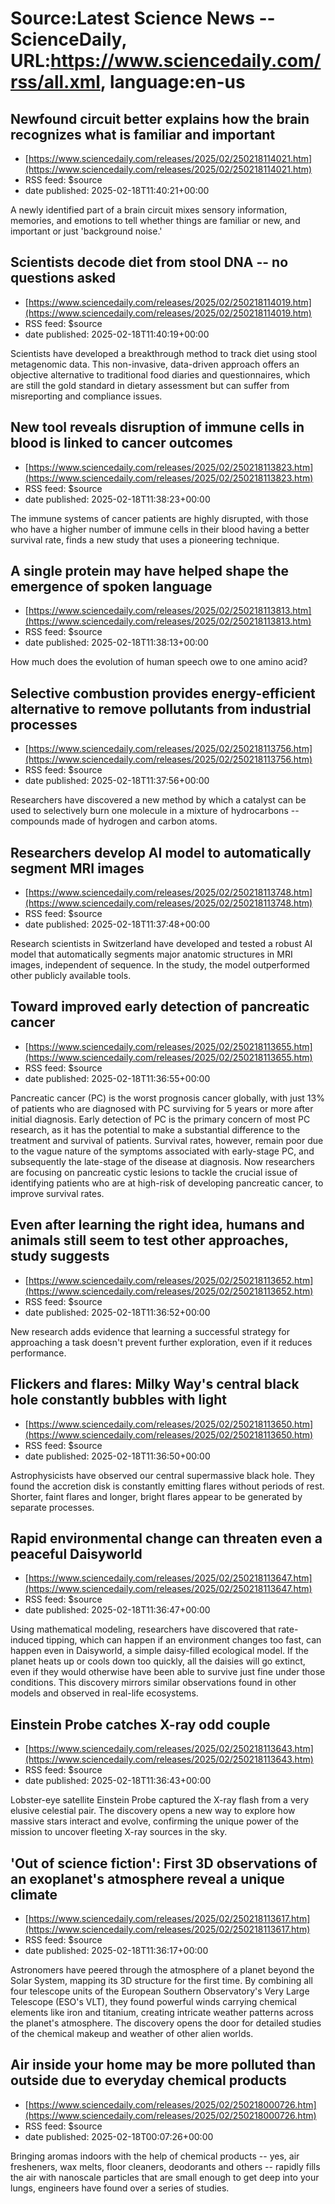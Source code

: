 # Source:Latest Science News -- ScienceDaily, URL:https://www.sciencedaily.com/rss/all.xml, language:en-us

## Newfound circuit better explains how the brain recognizes what is familiar and important
 - [https://www.sciencedaily.com/releases/2025/02/250218114021.htm](https://www.sciencedaily.com/releases/2025/02/250218114021.htm)
 - RSS feed: $source
 - date published: 2025-02-18T11:40:21+00:00

A newly identified part of a brain circuit mixes sensory information, memories, and emotions to tell whether things are familiar or new, and important or just 'background noise.'

## Scientists decode diet from stool DNA -- no questions asked
 - [https://www.sciencedaily.com/releases/2025/02/250218114019.htm](https://www.sciencedaily.com/releases/2025/02/250218114019.htm)
 - RSS feed: $source
 - date published: 2025-02-18T11:40:19+00:00

Scientists have developed a breakthrough method to track diet using stool metagenomic data. This non-invasive, data-driven approach offers an objective alternative to traditional food diaries and questionnaires, which are still the gold standard in dietary assessment but can suffer from misreporting and compliance issues.

## New tool reveals disruption of immune cells in blood is linked to cancer outcomes
 - [https://www.sciencedaily.com/releases/2025/02/250218113823.htm](https://www.sciencedaily.com/releases/2025/02/250218113823.htm)
 - RSS feed: $source
 - date published: 2025-02-18T11:38:23+00:00

The immune systems of cancer patients are highly disrupted, with those who have a higher number of immune cells in their blood having a better survival rate, finds a new study that uses a pioneering technique.

## A single protein may have helped shape the emergence of spoken language
 - [https://www.sciencedaily.com/releases/2025/02/250218113813.htm](https://www.sciencedaily.com/releases/2025/02/250218113813.htm)
 - RSS feed: $source
 - date published: 2025-02-18T11:38:13+00:00

How much does the evolution of human speech owe to one amino acid?

## Selective combustion provides energy-efficient alternative to remove pollutants from industrial processes
 - [https://www.sciencedaily.com/releases/2025/02/250218113756.htm](https://www.sciencedaily.com/releases/2025/02/250218113756.htm)
 - RSS feed: $source
 - date published: 2025-02-18T11:37:56+00:00

Researchers have discovered a new method by which a catalyst can be used to selectively burn one molecule in a mixture of hydrocarbons -- compounds made of hydrogen and carbon atoms.

## Researchers develop AI model to automatically segment MRI images
 - [https://www.sciencedaily.com/releases/2025/02/250218113748.htm](https://www.sciencedaily.com/releases/2025/02/250218113748.htm)
 - RSS feed: $source
 - date published: 2025-02-18T11:37:48+00:00

Research scientists in Switzerland have developed and tested a robust AI model that automatically segments major anatomic structures in MRI images, independent of sequence. In the study, the model outperformed other publicly available tools.

## Toward improved early detection of pancreatic cancer
 - [https://www.sciencedaily.com/releases/2025/02/250218113655.htm](https://www.sciencedaily.com/releases/2025/02/250218113655.htm)
 - RSS feed: $source
 - date published: 2025-02-18T11:36:55+00:00

Pancreatic cancer (PC) is the worst prognosis cancer globally, with just 13% of patients who are diagnosed with PC surviving for 5 years or more after initial diagnosis. Early detection of PC is the primary concern of most PC research, as it has the potential to make a substantial difference to the treatment and survival of patients. Survival rates, however, remain poor due to the vague nature of the symptoms associated with early-stage PC, and subsequently the late-stage of the disease at diagnosis. Now researchers are focusing on pancreatic cystic lesions to tackle the crucial issue of identifying patients who are at high-risk of developing pancreatic cancer, to improve survival rates.

## Even after learning the right idea, humans and animals still seem to test other approaches, study suggests
 - [https://www.sciencedaily.com/releases/2025/02/250218113652.htm](https://www.sciencedaily.com/releases/2025/02/250218113652.htm)
 - RSS feed: $source
 - date published: 2025-02-18T11:36:52+00:00

New research adds evidence that learning a successful strategy for approaching a task doesn't prevent further exploration, even if it reduces performance.

## Flickers and flares: Milky Way's central black hole constantly bubbles with light
 - [https://www.sciencedaily.com/releases/2025/02/250218113650.htm](https://www.sciencedaily.com/releases/2025/02/250218113650.htm)
 - RSS feed: $source
 - date published: 2025-02-18T11:36:50+00:00

Astrophysicists have observed our central supermassive black hole. They found the accretion disk is constantly emitting flares without periods of rest. Shorter, faint flares and longer, bright flares appear to be generated by separate processes.

## Rapid environmental change can threaten even a peaceful Daisyworld
 - [https://www.sciencedaily.com/releases/2025/02/250218113647.htm](https://www.sciencedaily.com/releases/2025/02/250218113647.htm)
 - RSS feed: $source
 - date published: 2025-02-18T11:36:47+00:00

Using mathematical modeling, researchers have discovered that rate-induced tipping, which can happen if an environment changes too fast, can happen even in Daisyworld, a simple daisy-filled ecological model. If the planet heats up or cools down too quickly, all the daisies will go extinct, even if they would otherwise have been able to survive just fine under those conditions. This discovery mirrors similar observations found in other models and observed in real-life ecosystems.

## Einstein Probe catches X-ray odd couple
 - [https://www.sciencedaily.com/releases/2025/02/250218113643.htm](https://www.sciencedaily.com/releases/2025/02/250218113643.htm)
 - RSS feed: $source
 - date published: 2025-02-18T11:36:43+00:00

Lobster-eye satellite Einstein Probe captured the X-ray flash from a very elusive celestial pair. The discovery opens a new way to explore how massive stars interact and evolve, confirming the unique power of the mission to uncover fleeting X-ray sources in the sky.

## 'Out of science fiction': First 3D observations of an exoplanet's atmosphere reveal a unique climate
 - [https://www.sciencedaily.com/releases/2025/02/250218113617.htm](https://www.sciencedaily.com/releases/2025/02/250218113617.htm)
 - RSS feed: $source
 - date published: 2025-02-18T11:36:17+00:00

Astronomers have peered through the atmosphere of a planet beyond the Solar System, mapping its 3D structure for the first time. By combining all four telescope units of the European Southern Observatory's Very Large Telescope (ESO's VLT), they found powerful winds carrying chemical elements like iron and titanium, creating intricate weather patterns across the planet's atmosphere. The discovery opens the door for detailed studies of the chemical makeup and weather of other alien worlds.

## Air inside your home may be more polluted than outside due to everyday chemical products
 - [https://www.sciencedaily.com/releases/2025/02/250218000726.htm](https://www.sciencedaily.com/releases/2025/02/250218000726.htm)
 - RSS feed: $source
 - date published: 2025-02-18T00:07:26+00:00

Bringing aromas indoors with the help of chemical products -- yes, air fresheners, wax melts, floor cleaners, deodorants and others -- rapidly fills the air with nanoscale particles that are small enough to get deep into your lungs, engineers have found over a series of studies.

